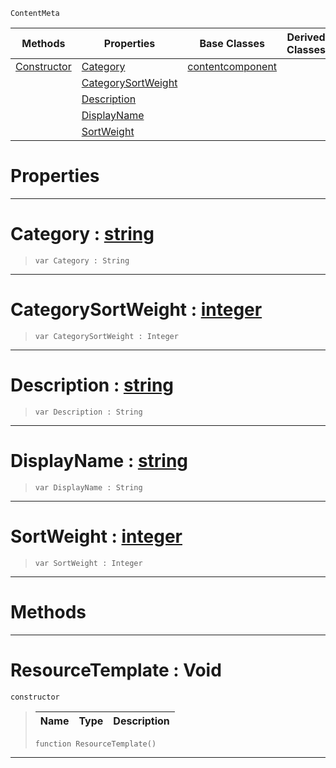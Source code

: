  `ContentMeta`

|Methods|Properties|Base Classes|Derived Classes|
|---|---|---|---|
|[Constructor](resourcetemplate.md#resourcetemplate-void)|[Category](resourcetemplate.md#category-zilch-engine-doc)|[contentcomponent](contentcomponent.md)| |
| |[CategorySortWeight](resourcetemplate.md#categorysortweight-zero)| | |
| |[Description](resourcetemplate.md#description-zilch-engine)| | |
| |[DisplayName](resourcetemplate.md#displayname-zilch-engine)| | |
| |[SortWeight](resourcetemplate.md#sortweight-zilch-engine-d)| | |


 #  Properties


---  
 #  Category : [string](../nada_base_types/string.md)

> 
> ```TS:Nada
> var Category : String


---  
 #  CategorySortWeight : [integer](../nada_base_types/integer.md)

> 
> ```TS:Nada
> var CategorySortWeight : Integer


---  
 #  Description : [string](../nada_base_types/string.md)

> 
> ```TS:Nada
> var Description : String


---  
 #  DisplayName : [string](../nada_base_types/string.md)

> 
> ```TS:Nada
> var DisplayName : String


---  
 #  SortWeight : [integer](../nada_base_types/integer.md)

> 
> ```TS:Nada
> var SortWeight : Integer


---  
 #  Methods


---  
 #  ResourceTemplate : Void

 `constructor`

> 
> |Name|Type|Description|
> |---|---|---|
> ```TS:Nada
> function ResourceTemplate()
> ``` 


---  
 

 